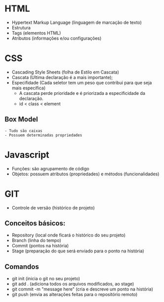 # HTML 

- Hypertext Markup Language (linguagem de marcação de texto)
- Estrutura
- Tags (elementos HTML)
- Atributos (informações e/ou configurações)

# CSS

- Cascading Style Sheets (folha de Estilo em Cascata)
- Cascata (Ultima declaração é a mais importante);
- Especifidade (Cada seletor tem um peso que contribui para que seja mais específica) 
    * A cascata perde prioridade e é priorizada a especificidade da declaração.
    * id < class < element

## Box Model
    - Tudo são caixas
    - Possuem determinadas propriedades

# Javascript

- Funções: são agrupamento de código
- Objetos: possuem atributos (propriedades) e métodos (funcionalidades)

# GIT

- Controle de versão (histórico de projeto)

## Conceitos básicos:
- Repository (local onde ficará o histórico do seu projeto)
- Branch (linha do tempo)
- Commit (pontos na história)
- Stage (preparação do que será enviado para o ponto na história)

## Comandos
- git init (inicia o git no seu projeto)
- git add . (adiciona todos os arquivos modificados, ao stage)
- git commit -m "message here" (cria e descreve um ponto na história)
- git push (envia as alterações feitas para o repositório remoto)
